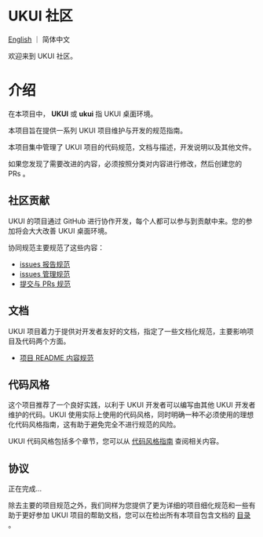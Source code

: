 # UKUI 社区

[English](./README.md) ｜ 简体中文

欢迎来到 UKUI 社区。

# 介绍

在本项目中， **UKUI** 或 **ukui** 指 UKUI 桌面环境。

本项目旨在提供一系列 UKUI 项目维护与开发的规范指南。

本项目集中管理了 UKUI 项目的代码规范，文档与描述，开发说明以及其他文件。

如果您发现了需要改进的内容，必须按照分类对内容进行修改，然后创建您的 PRs 。

## 社区贡献

UKUI 的项目通过 GitHub 进行协作开发，每个人都可以参与到贡献中来。您的参加将会大大改善 UKUI 桌面环境。

协同规范主要规范了这些内容：

* [issues 报告规范]()
* [issues 管理规范](./zh_CN/issue_manage.md)
* [提交与 PRs 规范](./zh_CN/commit_and_prs.md)

## 文档

UKUI 项目着力于提供对开发者友好的文档，指定了一些文档化规范，主要影响项目及代码两个方面。

* [项目 README 内容规范](./zh_CN/readme_content.md)

## 代码风格

这个项目推荐了一个良好实践，以利于 UKUI 开发者可以编写由其他 UKUI 开发者维护的代码。UKUI 使用实际上使用的代码风格，同时明确一种不必须使用的理想化代码风格指南，这有助于避免完全不进行规范的风险。

UKUI 代码风格包括多个章节，您可以从 [代码风格指南]() 查阅相关内容。

## 协议

正在完成...



除去主要的项目规范之外，我们同样为您提供了更为详细的项目细化规范和一些有助于更好参加 UKUI 项目的帮助文档，您可以在检出所有本项目包含文档的 [目录](./zh_CN/index.md) 。